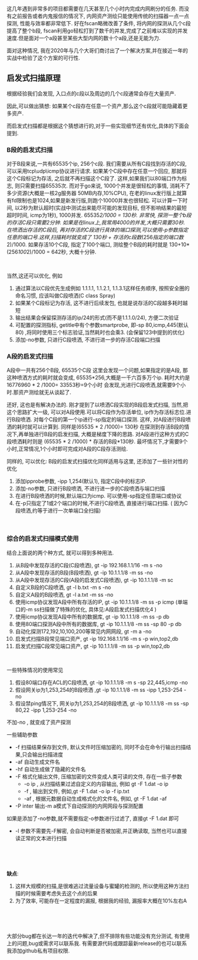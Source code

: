 

这几年遇到非常多的项目都需要在几天甚至几个小时内完成内网刷分的任务. 而没有之前报告或者内鬼报信的情况下, 内网资产测绘只能使用传统的扫描器一点一点探测, 性能与效率都非常低下. 好在fscan略微改善了条件, 将内网的探测从几个c段提高了整个b段, fscan利用go轻松打到了数千的并发,完成了之前难以实现的并发速度.但是面对一个a段甚至某些大型内网的数十个a段,还是无能为力.


面对这种情况, 我在2020年与几个大哥们商讨出了一个解决方案,并在接近一年的实战中检验了这个方案的可行性.
## 启发式扫描原理
根据经验我们会发现, 入口点的c段以及周边的几个c段通常会存在大量资产. 
​

因此,可以做出猜想: 如果某个c段存在任意一个资产,那么这个c段就可能隐藏着更多资产. 
​

而启发式扫描都是根据这个猜想进行的,对于一些实现细节还有优化,具体的下面会提到.


### B段的启发式扫描
对于B段来说,一共有65535个ip, 256个c段. 
我们需要从所有C段找到存活的C段, 可以采用tcp\udp\icmp协议进行请求. 如果某个C段中存在任意一个回应, 那就将这个C段标记为存活, 之后就不再扫描这个C段了.
这样,如果我们以80端口作为标志, 则只需要扫描65535次. 而对于go来说, 1000个并发是很轻松的事情, 消耗不了多少资源(大概是一核2g服务器 50MB内存,10%CPU), 在老的linux发行版上就算有fd限制也是1024,如果是新发行版,则跑个10000并发也很轻松.
 可以计算一下时间, 以2秒为默认超时(实战中测试出来能尽可能的发现目标, 但不影响结果的最短超时时间, icmp为1秒), 1000并发.  65535*2/1000 = 130秒. 非常快, 探测一整个b段的存活C段只需要2分钟. 如果是在linux上,我常用4000的并发,大概只需要30秒.
在喷洒出存活的C段后, 再对存活的C段进行具体的端口探测,可以使用-p参数指定任意的端口号.这样,扫描耗时就变成了 130秒 + 存活的c段数*(256*指定的端口数*2)/1000. 如果存活10个C段, 指定了100个端口, 测绘整个B段的耗时就是 130+10*(256*100*2)/1000 = 642秒, 大概十分钟.
​

​

当然,这还可以优化, 例如

1. 通过算法以C段优先生成例如 1.1.1.1, 1.1.2.1, 1.1.3.1这样任务顺序, 按照安全圈的命名习惯, 应该叫做C段喷洒(C class Spray)
1. 如果某个C段标记为存活, 这不进行后续发包, 也就是说存活的C段越多耗时越短
1. 输出结果会保留探测存活的ip/24的形式(而不是1.1.1.0/24), 方便二次验证
1. 可配置的探测指标, getitle中有个参数smartprobe, 即-sp 80,icmp,445(默认80)  ,将同时使用三个标志验证,当然耗时也会乘3. (会保留123中提到的优化)
1. 添加-no参数, 只进行C段喷洒, 不进行进一步的存活C段端口扫描
### A段的启发式扫描
A段中一共有256个B段, 65535个C段
这里会发现一个问题,如果指定的是A段, 那这种喷洒方式的耗时就会变成, 65535*256,大概是一千六百多万个ip. 耗时大约是16776960 * 2 /1000= 33553秒=9个小时
会发现,光进行C段喷洒,就需要9个小时.那资产测绘就无从谈起了.
​

还好, 这也是有解决办法的.
刚才提到了以喷洒C段实现的B段启发式扫描, 当然,把这个思路扩大一级, 可以对A段使用.可以将C段作为存活单位, ip作为存活标志位.进行B段喷洒.  对每个C段的第一个ip进行-sp指定的端口探测.
这样, 对A段进行B段喷洒的耗时就可以计算到. 同样是(65535 * 2 /1000)= 130秒
在探测到存活B段的情况下,再单独进行B段的启发扫描, 大概是梯度下降的思路. 对A段进行这种方式的C段喷洒耗时则是 (65535 * 2 /1000) * 存活的B段*130秒. 最坏情况下,才需要9个小时,正常情况,1个小时即可完成对A段的C段存活测绘.
​

同样的, 可以优化:
B段的启发式扫描优化同样适用与这里, 还添加了一些针对性的优化

1. 添加ipprobe参数, -ipp 1,254(默认1), 指定C段中的标志IP. 
1. 添加-no参数, 只进行B段喷洒, 不进行进一步的C段喷洒与端口扫描
1. 在进行B段喷洒的时候,默认端口为icmp. 可以使用-sp指定任意端口或协议
1. 在-p只指定了1或2个端口的时候,不进行C段喷洒, 直接进行端口扫描. ( 因为C段喷洒,约等于进行一次单端口全扫描)

​

### 综合的启发式扫描模式使用
结合上面说的两个种方式, 就可以得到多种用法.
​


1. 从B段中发现存活的C段(C段喷洒), gt -ip 192.168.1.1/16 -m s -no
1. 从A段中发现存活的B段(B段喷洒), gt -ip 10.1.1.1/8 -m ss -no
1. 从A段中发现存活的C段(A段的启发式C段喷洒), gt -ip 10.1.1.1/8 -m sc  
1. 自定义B段的C段喷洒, gt -l b.txt -m s -no
1. 自定义A段的B段喷洒, gt -l a.txt -m ss -no
1. 使用icmp协议发现A段中所有存活的IP,   gt -ip 10.1.1.1/8 -m ss  -p icmp (单端口的-m ss扫描做了特殊的优化, 具体见:A段启发式扫描优化4 )
1. 使用icmp协议发现A段中所有的数据库, gt -ip 10.1.1.1/8 -m ss  -p db
1. 使用80端口探测A段中所有的数据库, gt -ip 10.1.1.1/8 -m ss  -sp 80 -p db
1. 自动化探测172,192,10,100,200等常见内网网段, gt -m a -no
1. 启发式扫描B段常见端口资产, gt -ip 192.168.1.1/16 -m s -p win,top2,db 
1. 启发式扫描C段常见端口资产, gt -ip 10.1.1.1/8 -m ss -p win,top2,db

​

一些特殊情况的使用常见

1. 假设80端口存在ACL的C段喷洒, gt -ip 10.1.1.1/8 -m s -sp 22,445,icmp -no
1. 假设网关ip为1,253,254的B段喷洒 ,gt -ip 10.1.1.1/8 -m ss -ipp 1,253-254 -no
1. 假设禁ping情况下, 网关ip为1,253,254的B段喷洒, gt -ip 10.1.1.1/8 -m ss -sp 80,22 -ipp 1,253-254 -no

不加-no , 就变成了资产探测


一些辅助参数

-  -f 扫描结果保存到文件, 默认文件时压缩加密的, 同时不会在命令行输出扫描结果,只会输出扫描进度
- -af 自动生成文件名
- -hf 自动生成做了隐藏的文件名 
- -F 格式化输出文件, 压缩加密的文件变成人类可读的文件, 存在一些子参数
   - -o ip , 从扫描结果过滤自定义的内容输出, 例如 gt -F 1.dat -o ip 
   - -f , 输出到文件, 例如,gt -F 1.dat -o ip -f ip.txt
   - -af , 根据元数据自动生成格式化的文件名, 例如, gt -F 1.dat -af
- -P inter 输出-m a模式下自动探测的内网网段与探测配置

如果是添加了-no参数,就不需要指定-o参数进行过滤了, 直接gt -F 1.dat 即可

- -l 参数不需要先-F解密, 会自动判断是否被加密,并正确读取, 当然也可以直接读正常的文本进行扫描

​

​

**缺点**:

1. 这样大规模的扫描,是很难逃过流量设备与蜜罐的检测的, 所以使用这种方法扫描的时候需要考虑失去这个点的后果
1. 为了效率, 可能存在一定程度的漏报, 根据我的经验, 漏报率大概在10%左右A

​

​

大部分bug都在长达一年的迭代中解决了,但不排除有些功能没有充分测试, 有使用上的问题,bug或需求可以联系我.
有需要源代码或跟踪最新release的也可以联系我添加github私有项目权限.
​

​

​

